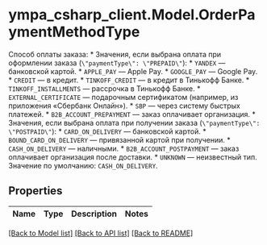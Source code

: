 # ympa_csharp_client.Model.OrderPaymentMethodType
Способ оплаты заказа:  * Значения, если выбрана оплата при оформлении заказа (`\"paymentType\": \"PREPAID\"`):    * `YANDEX` — банковской картой.    * `APPLE_PAY` — Apple Pay.    * `GOOGLE_PAY` — Google Pay.    * `CREDIT` — в кредит.    * `TINKOFF_CREDIT` — в кредит в Тинькофф Банке.    * `TINKOFF_INSTALLMENTS` — рассрочка в Тинькофф Банке.    * `EXTERNAL_CERTIFICATE` — подарочным сертификатом (например, из приложения «Сбербанк Онлайн»).    * `SBP` — через систему быстрых платежей.    * `B2B_ACCOUNT_PREPAYMENT` — заказ оплачивает организация.   * Значения, если выбрана оплата при получении заказа (`\"paymentType\": \"POSTPAID\"`):    * `CARD_ON_DELIVERY` — банковской картой.    * `BOUND_CARD_ON_DELIVERY` — привязанной картой при получении.    * `CASH_ON_DELIVERY` — наличными.    * `B2B_ACCOUNT_POSTPAYMENT` — заказ оплачивает организация после доставки.  * `UNKNOWN` — неизвестный тип.  Значение по умолчанию: `CASH_ON_DELIVERY`. 

## Properties

Name | Type | Description | Notes
------------ | ------------- | ------------- | -------------

[[Back to Model list]](../README.md#documentation-for-models) [[Back to API list]](../README.md#documentation-for-api-endpoints) [[Back to README]](../README.md)

